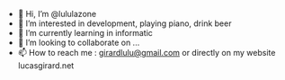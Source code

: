 - 👋 Hi, I’m @lululazone
- 👀 I’m interested in development, playing piano, drink beer 
- 🌱 I’m currently learning in informatic
- 💞️ I’m looking to collaborate on ...
- 📫 How to reach me : girardlulu@gmail.com or directly on my website lucasgirard.net

<!---
lululazone/lululazone is a ✨ special ✨ repository because its `README.md` (this file) appears on your GitHub profile.
You can click the Preview link to take a look at your changes.
--->

